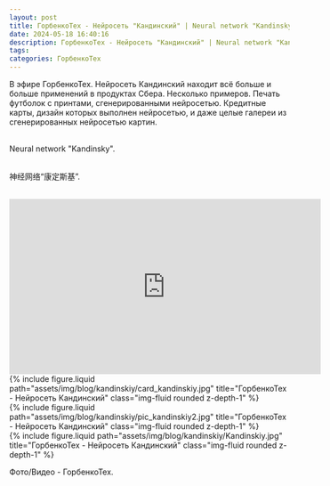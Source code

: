```yaml
---
layout: post
title: ГорбенкоТех - Нейросеть "Кандинский" | Neural network "Kandinsky
date: 2024-05-18 16:40:16
description: ГорбенкоТех - Нейросеть "Кандинский" | Neural network "Kandinsky
tags: 
categories: ГорбенкоТех
---
```


В эфире ГорбенкоТех.
Нейросеть Кандинский находит всё больше и больше применений в продуктах Сбера.
Несколько примеров.
Печать футболок с принтами, сгенерированными нейросетью.
Кредитные карты, дизайн которых выполнен нейросетью,
и даже целые галереи из сгенерированных нейросетью картин.
<br/>
<br/>

Neural network "Kandinsky".
<br/>
<br/>

神经网络“康定斯基”.
<br/>
<br/>


<div class="row justify-content-sm-center">
    <div class="col-sm-8 mt-3 mt-md-0">
 <iframe width="560" height="315" src="https://www.youtube.com/embed/qCekbea6cVU?si=wgD5hkA1vhAw0X7c" title="YouTube video player" frameborder="0" allow="accelerometer; autoplay; clipboard-write; encrypted-media; gyroscope; picture-in-picture; web-share" referrerpolicy="strict-origin-when-cross-origin" allowfullscreen></iframe>
    </div>
</div> 

<div class="row justify-content-sm-center">
    <div class="col-sm-8 mt-3 mt-md-0">
        {% include figure.liquid path="assets/img/blog/kandinskiy/card_kandinskiy.jpg" title="ГорбенкоТех - Нейросеть Кандинский" class="img-fluid rounded z-depth-1" %}
    </div>
</div> 

<div class="row justify-content-sm-center">
    <div class="col-sm-8 mt-3 mt-md-0">
        {% include figure.liquid path="assets/img/blog/kandinskiy/pic_kandinskiy2.jpg" title="ГорбенкоТех - Нейросеть Кандинский" class="img-fluid rounded z-depth-1" %}
    </div>
</div> 

<div class="row justify-content-sm-center">
    <div class="col-sm-8 mt-3 mt-md-0">
        {% include figure.liquid path="assets/img/blog/kandinskiy/Kandinskiy.jpg" title="ГорбенкоТех - Нейросеть Кандинский" class="img-fluid rounded z-depth-1" %}
    </div>
</div> 


Фото/Видео - ГорбенкоТех.
